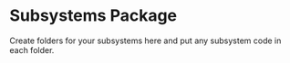 # Subsystems Package
Create folders for your subsystems here and put any subsystem code in each folder.